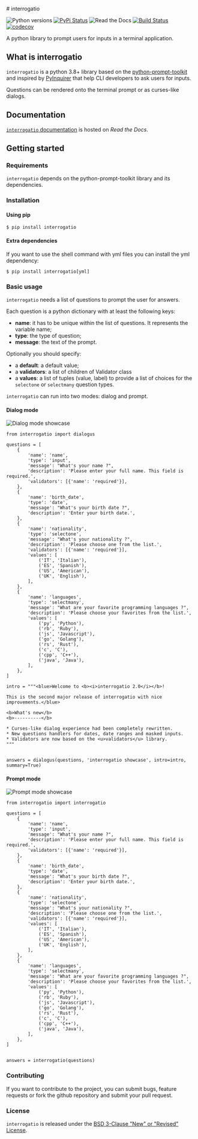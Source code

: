 # interrogatio

![Python versions](https://img.shields.io/pypi/pyversions/interrogatio.svg) [![PyPi Status](https://img.shields.io/pypi/v/interrogatio.svg)](https://pypi.org/project/interrogatio/) ![Read the Docs](https://img.shields.io/readthedocs/interrogatio) [![Build Status](https://img.shields.io/github/workflow/status/ffaraone/interrogatio/Build%20interrogatio)](https://github.com/ffaraone/interrogatio/actions) [![codecov](https://codecov.io/gh/ffaraone/interrogatio/branch/master/graph/badge.svg)](https://codecov.io/gh/ffaraone/interrogatio)


A python library to prompt users for inputs in a terminal application.


## What is interrogatio

`interrogatio` is a python 3.8+ library based on the [python-prompt-toolkit](https://github.com/prompt-toolkit/python-prompt-toolkit) and inspired by [PyInquirer](https://github.com/CITGuru/PyInquirer/) that help CLI developers to ask users for inputs.

Questions can be rendered onto the terminal prompt or as curses-like dialogs.


## Documentation

[`interrogatio` documentation](https://interrogatio.readthedocs.io/en/latest/) is hosted on _Read the Docs_.



## Getting started


### Requirements

`interrogatio` depends on the python-prompt-toolkit library and its dependencies.

### Installation


#### Using pip


```
$ pip install interrogatio
```


#### Extra dependencies

If you want to use the shell command with yml files you can install the yml dependency:

```
$ pip install interrogatio[yml]
```


### Basic usage

`interrogatio` needs a list of questions to prompt the user for answers.

Each question is a python dictionary with at least the following keys:

* **name**: it has to be unique within the list of questions. It represents the variable name;
* **type**: the type of question;
* **message**: the text of the prompt.

Optionally you should specify:
    
* a **default**: a default value;
* a **validators**: a list of children of Validator class
* a **values**: a list of tuples (value, label) to provide a list of choices 
    for the ``selectone`` or ``selectmany`` question types.


`interrogatio` can run into two modes: dialog and prompt.

#### Dialog mode

![Dialog mode showcase](docs/showcase/dialogus.gif)

```
from interrogatio import dialogus

questions = [
    {
        'name': 'name',
        'type': 'input',
        'message': "What's your name ?",
        'description': 'Please enter your full name. This field is required.',
        'validators': [{'name': 'required'}],
    },
    {
        'name': 'birth_date',
        'type': 'date',
        'message': "What's your birth date ?",
        'description': 'Enter your birth date.',
    },
    {
        'name': 'nationality',
        'type': 'selectone',
        'message': "What's your nationality ?",
        'description': 'Please choose one from the list.',
        'validators': [{'name': 'required'}],
        'values': [
            ('IT', 'Italian'),
            ('ES', 'Spanish'),
            ('US', 'American'),
            ('UK', 'English'),
        ],
    },
    {
        'name': 'languages',
        'type': 'selectmany',
        'message': "What are your favorite programming languages ?",
        'description': 'Please choose your favorites from the list.',
        'values': [
            ('py', 'Python'),
            ('rb', 'Ruby'),
            ('js', 'Javascript'),
            ('go', 'Golang'),
            ('rs', 'Rust'),
            ('c', 'C'),
            ('cpp', 'C++'),
            ('java', 'Java'),
        ],
    },
]

intro = """<blue>Welcome to <b><i>interrogatio 2.0</i></b>!

This is the second major release of interrogatio with nice improvements.</blue>

<b>What's new</b>
<b>----------</b>

* Curses-like dialog experience had been completely rewritten.
* New questions handlers for dates, date ranges and masked inputs.
* Validators are now based on the <u>validators</u> library.
"""


answers = dialogus(questions, 'interrogatio showcase', intro=intro, summary=True)
```

#### Prompt mode

![Prompt mode showcase](docs/showcase/interrogatio.gif)

```
from interrogatio import interrogatio

questions = [
    {
        'name': 'name',
        'type': 'input',
        'message': "What's your name ?",
        'description': 'Please enter your full name. This field is required.',
        'validators': [{'name': 'required'}],
    },
    {
        'name': 'birth_date',
        'type': 'date',
        'message': "What's your birth date ?",
        'description': 'Enter your birth date.',
    },
    {
        'name': 'nationality',
        'type': 'selectone',
        'message': "What's your nationality ?",
        'description': 'Please choose one from the list.',
        'validators': [{'name': 'required'}],
        'values': [
            ('IT', 'Italian'),
            ('ES', 'Spanish'),
            ('US', 'American'),
            ('UK', 'English'),
        ],
    },
    {
        'name': 'languages',
        'type': 'selectmany',
        'message': "What are your favorite programming languages ?",
        'description': 'Please choose your favorites from the list.',
        'values': [
            ('py', 'Python'),
            ('rb', 'Ruby'),
            ('js', 'Javascript'),
            ('go', 'Golang'),
            ('rs', 'Rust'),
            ('c', 'C'),
            ('cpp', 'C++'),
            ('java', 'Java'),
        ],
    },
]


answers = interrogatio(questions)
```

### Contributing

If you want to contribute to the project, you can submit bugs, feature requests or fork the github repository and submit your pull request.


### License

`interrogatio` is released under the [BSD 3-Clause "New" or "Revised" License](https://opensource.org/licenses/BSD-3-Clause>).
